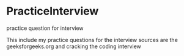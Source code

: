 # PracticeInterview
practice question for interview

This include my practice questions for the interview
sources are the geeksforgeeks.org and cracking the coding interview
